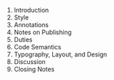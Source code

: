 
1. Introduction
2. Style
3. Annotations
4. Notes on Publishing
5. Duties
6. Code Semantics
7. Typography, Layout, and Design
8. Discussion
9. Closing Notes
